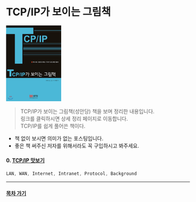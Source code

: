 TCP/IP가 보이는 그림책
===
<img width="30%" height="30%" src="../img/pictureTcpip.png"></img>

>TCP/IP가 보이는 그림책(성안당) 책을 보며 정리한 내용입니다.<br/>
>링크를 클릭하시면 상세 정리 페이지로 이동합니다. <br/>
>TCP/IP를 쉽게 풀어쓴 책이다.

* 책 없이 보시면 의미가 없는 포스팅입니다.
* 좋은 책 써주신 저자를 위해서라도 꼭 구입하시고 봐주세요.

#### 0. [TCP/IP 맛보기](http://1ilsang.blog.me/221264385059)
```javascript
LAN, WAN, Internet, Intranet, Protocol, Background
```

- - -
#### [목차 가기](./../../../)
